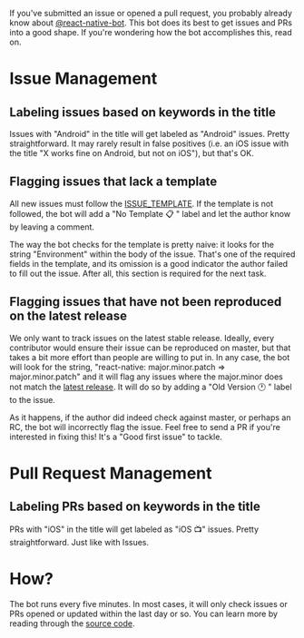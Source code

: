 If you've submitted an issue or opened a pull request, you probably already know about [@react-native-bot](https://github.com/react-native-bot). This bot does its best to get issues and PRs into a good shape. If you're wondering how the bot accomplishes this, read on.

# Issue Management

## Labeling issues based on keywords in the title

Issues with "Android" in the title will get labeled as "Android" issues. Pretty straightforward. It may rarely result in false positives (i.e. an iOS issue with the title "X works fine on Android, but not on iOS"), but that's OK.

## Flagging issues that lack a template

All new issues must follow the [ISSUE_TEMPLATE](https://github.com/facebook/react-native/blob/master/.github/ISSUE_TEMPLATE.md). If the template is not followed, the bot will add a "No Template 📋 " label and let the author know by leaving a comment.

The way the bot checks for the template is pretty naive: it looks for the string "Environment" within the body of the issue. That's one of the required fields in the template, and its omission is a good indicator the author failed to fill out the issue. After all, this section is required for the next task. 

## Flagging issues that have not been reproduced on the latest release

We only want to track issues on the latest stable release. Ideally, every contributor would ensure their issue can be reproduced on master, but that takes a bit more effort than people are willing to put in. In any case, the bot will look for the string, "react-native: major.minor.patch => major.minor.patch" and it will flag any issues where the major.minor does not match the [latest release](https://github.com/facebook/react-native/releases). It will do so by adding a "Old Version 🕐 " label to the issue.

As it happens, if the author did indeed check against master, or perhaps an RC, the bot will incorrectly flag the issue. Feel free to send a PR if you're interested in fixing this! It's a "Good first issue" to tackle.

# Pull Request Management

## Labeling PRs based on keywords in the title

PRs with "iOS" in the title will get labeled as "iOS :tv:" issues. Pretty straightforward. Just like with Issues.

# How?

The bot runs every five minutes. In most cases, it will only check issues or PRs opened or updated within the last day or so. You can learn more by reading through the [source code](https://github.com/hramos/iceboxer).
